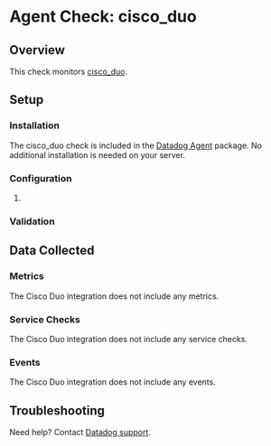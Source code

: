# Agent Check: cisco_duo

## Overview

This check monitors [cisco_duo][1].

## Setup

### Installation

The cisco_duo check is included in the [Datadog Agent][2] package.
No additional installation is needed on your server.

### Configuration

1. <List of steps to configure this integration>

### Validation

<Steps to validate integration is functioning as expected>

## Data Collected

### Metrics

The Cisco Duo integration does not include any metrics.

### Service Checks

The Cisco Duo integration does not include any service checks.

### Events

The Cisco Duo integration does not include any events.

## Troubleshooting

Need help? Contact [Datadog support][3].

[1]: **LINK_TO_INTEGRATION_SITE**
[2]: https://app.datadoghq.com/account/settings#agent
[3]: https://docs.datadoghq.com/help/

